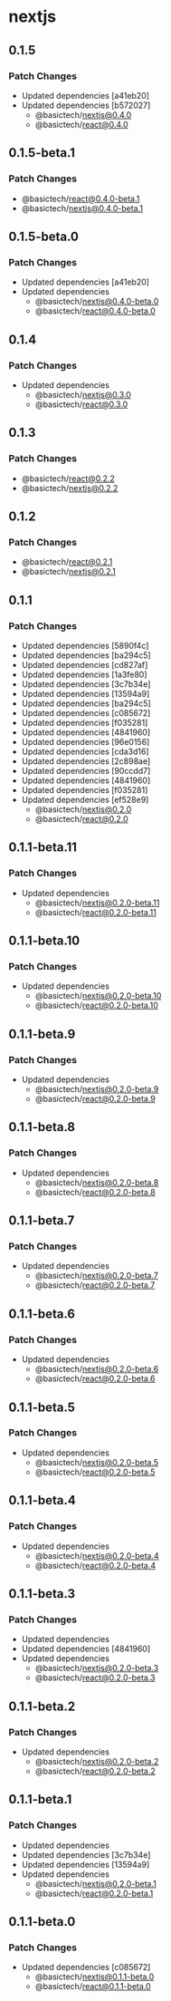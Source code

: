 # nextjs

## 0.1.5

### Patch Changes

- Updated dependencies [a41eb20]
- Updated dependencies [b572027]
  - @basictech/nextjs@0.4.0
  - @basictech/react@0.4.0

## 0.1.5-beta.1

### Patch Changes

- @basictech/react@0.4.0-beta.1
- @basictech/nextjs@0.4.0-beta.1

## 0.1.5-beta.0

### Patch Changes

- Updated dependencies [a41eb20]
- Updated dependencies
  - @basictech/nextjs@0.4.0-beta.0
  - @basictech/react@0.4.0-beta.0

## 0.1.4

### Patch Changes

- Updated dependencies
  - @basictech/nextjs@0.3.0
  - @basictech/react@0.3.0

## 0.1.3

### Patch Changes

- @basictech/react@0.2.2
- @basictech/nextjs@0.2.2

## 0.1.2

### Patch Changes

- @basictech/react@0.2.1
- @basictech/nextjs@0.2.1

## 0.1.1

### Patch Changes

- Updated dependencies [5890f4c]
- Updated dependencies [ba294c5]
- Updated dependencies [cd827af]
- Updated dependencies [1a3fe80]
- Updated dependencies [3c7b34e]
- Updated dependencies [13594a9]
- Updated dependencies [ba294c5]
- Updated dependencies [c085672]
- Updated dependencies [f035281]
- Updated dependencies [4841960]
- Updated dependencies [96e0156]
- Updated dependencies [cda3d16]
- Updated dependencies [2c898ae]
- Updated dependencies [90ccdd7]
- Updated dependencies [4841960]
- Updated dependencies [f035281]
- Updated dependencies [ef528e9]
  - @basictech/nextjs@0.2.0
  - @basictech/react@0.2.0

## 0.1.1-beta.11

### Patch Changes

- Updated dependencies
  - @basictech/nextjs@0.2.0-beta.11
  - @basictech/react@0.2.0-beta.11

## 0.1.1-beta.10

### Patch Changes

- Updated dependencies
  - @basictech/nextjs@0.2.0-beta.10
  - @basictech/react@0.2.0-beta.10

## 0.1.1-beta.9

### Patch Changes

- Updated dependencies
  - @basictech/nextjs@0.2.0-beta.9
  - @basictech/react@0.2.0-beta.9

## 0.1.1-beta.8

### Patch Changes

- Updated dependencies
  - @basictech/nextjs@0.2.0-beta.8
  - @basictech/react@0.2.0-beta.8

## 0.1.1-beta.7

### Patch Changes

- Updated dependencies
  - @basictech/nextjs@0.2.0-beta.7
  - @basictech/react@0.2.0-beta.7

## 0.1.1-beta.6

### Patch Changes

- Updated dependencies
  - @basictech/nextjs@0.2.0-beta.6
  - @basictech/react@0.2.0-beta.6

## 0.1.1-beta.5

### Patch Changes

- Updated dependencies
  - @basictech/nextjs@0.2.0-beta.5
  - @basictech/react@0.2.0-beta.5

## 0.1.1-beta.4

### Patch Changes

- Updated dependencies
  - @basictech/nextjs@0.2.0-beta.4
  - @basictech/react@0.2.0-beta.4

## 0.1.1-beta.3

### Patch Changes

- Updated dependencies
- Updated dependencies [4841960]
- Updated dependencies
  - @basictech/nextjs@0.2.0-beta.3
  - @basictech/react@0.2.0-beta.3

## 0.1.1-beta.2

### Patch Changes

- Updated dependencies
  - @basictech/nextjs@0.2.0-beta.2
  - @basictech/react@0.2.0-beta.2

## 0.1.1-beta.1

### Patch Changes

- Updated dependencies
- Updated dependencies [3c7b34e]
- Updated dependencies [13594a9]
- Updated dependencies
  - @basictech/nextjs@0.2.0-beta.1
  - @basictech/react@0.2.0-beta.1

## 0.1.1-beta.0

### Patch Changes

- Updated dependencies [c085672]
  - @basictech/nextjs@0.1.1-beta.0
  - @basictech/react@0.1.1-beta.0
